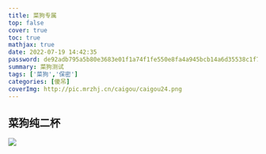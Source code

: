 ```yaml
---
title: 菜狗专属
top: false
cover: true
toc: true
mathjax: true
date: 2022-07-19 14:42:35
password: de92adb795a5b80e3683e01f1a74f1fe550e8fa4a945bcb14a6d35538c1f7e97
summary: 菜狗测试
tags: ['菜狗','保密']
categories: [傻吊]
coverImg: http://pic.mrzhj.cn/caigou/caigou24.png
---
```


## 菜狗纯二杯
<img src="https://gimg2.baidu.com/image_search/src=http%3A%2F%2Finews.gtimg.com%2Fnewsapp_bt%2F0%2F14299655682%2F1000&refer=http%3A%2F%2Finews.gtimg.com&app=2002&size=f9999,10000&q=a80&n=0&g=0n&fmt=auto?sec=1660815060&t=319e8e185c24e61787ce74c6bfbcb5b0">

